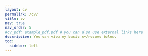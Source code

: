 ```yaml
---
layout: cv
permalink: /cv/
title: cv
nav: true
nav_order: 5
#cv_pdf: example_pdf.pdf # you can also use external links here
description: You can view my basic cv/resume below.
toc:
  sidebar: left
---
```


